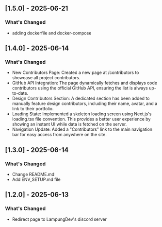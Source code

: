 ## [1.5.0] - 2025-06-21

### What's Changed

- adding dockerfile and docker-compose

## [1.4.0] - 2025-06-14

### What's Changed

- New Contributors Page: Created a new page at /contributors to showcase all project contributors.
- GitHub API Integration: The page dynamically fetches and displays code contributors using the official GitHub API, ensuring the list is always up-to-date.
- Design Contributors Section: A dedicated section has been added to manually feature design contributors, including their name, avatar, and a link to their portfolio.
- Loading State: Implemented a skeleton loading screen using Next.js's loading.tsx file convention. This provides a better user experience by showing an instant UI while data is fetched on the server.
- Navigation Update: Added a "Contributors" link to the main navigation bar for easy access from anywhere on the site.

## [1.3.0] - 2025-06-14

### What's Changed

- Change README.md
- Add ENV_SETUP.md file

## [1.2.0] - 2025-06-13

### What's Changed

- Redirect page to LampungDev's discord server
